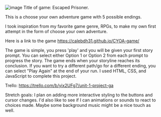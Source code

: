 ![image](https://github.com/user-attachments/assets/bc6a6b09-507f-4025-b74f-790625b95065)
Title of game: Escaped Prisoner.

This is a choose your own adventure game with 5 possible endings.

I took inspiration from my favorite game genre, RPGs, to make my own first attempt in the form of choose your own adventure.

Here is a link to the game https://calebdh31.github.io/CYOA-game/


The game is simple, you press 'play' and you will be given your first story prompt.
You can select either Option 1 or Option 2 from each prompt to progress the story.
The game ends when your storyline reaches its conclusion.
If you want to try a different path/go for a different ending, you can select "Play Again" at the end of your run.
I used HTML, CSS, and JavaScript to complete this project.

Trello: https://trello.com/b/yix2UFg7/unit-1-project-ga

Stretch goals: I plan on adding more interactive styling to the buttons and cursor changes.
I'd also like to see if I can animations or sounds to react to choices made.
Maybe some background music might be a nice touch as well.
